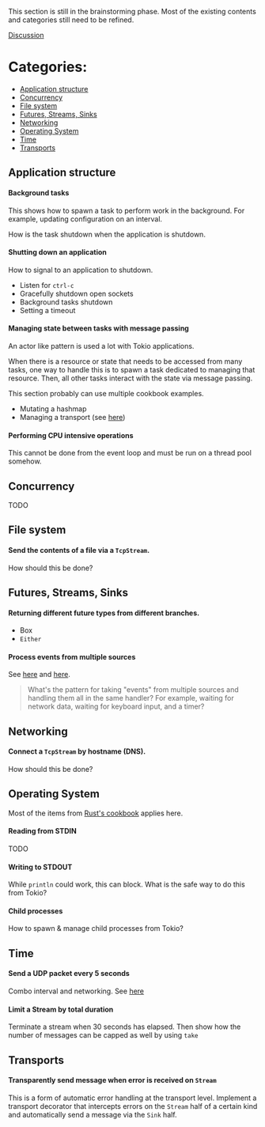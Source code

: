 This section is still in the brainstorming phase. Most of the existing contents
and categories still need to be refined.

[Discussion](https://github.com/tokio-rs/doc-push/issues/23)

# Categories:

* [Application structure](#structure)
* [Concurrency](#concurrency)
* [File system](#fs)
* [Futures, Streams, Sinks](#futures-streams-sinks)
* [Networking](#networking)
* [Operating System](#os)
* [Time](#time)
* [Transports](#transports)

<a name="structure"></a>
## Application structure

#### Background tasks

This shows how to spawn a task to perform work in the background. For example,
updating configuration on an interval.

How is the task shutdown when the application is shutdown.

#### Shutting down an application

How to signal to an application to shutdown.

* Listen for `ctrl-c`
* Gracefully shutdown open sockets
* Background tasks shutdown
* Setting a timeout

#### Managing state between tasks with message passing

An actor like pattern is used a lot with Tokio applications.

When there is a resource or state that needs to be accessed from many tasks, one
way to handle this is to spawn a task dedicated to managing that resource. Then,
all other tasks interact with the state via message passing.

This section probably can use multiple cookbook examples.

* Mutating a hashmap
* Managing a transport (see [here](https://github.com/tokio-rs/tokio/issues/86#issuecomment-358108788))

#### Performing CPU intensive operations

This cannot be done from the event loop and must be run on a thread pool
somehow.

<a name="concurrency"></a>
## Concurrency

TODO

<a name="fs"></a>
## File system

#### Send the contents of a file via a `TcpStream`.

How should this be done?

<a name="futures-streams-sinks"></a>
## Futures, Streams, Sinks

#### Returning different future types from different branches.

* Box
* `Either`

#### Process events from multiple sources

See
[here](https://github.com/tokio-rs/doc-push/issues/23#issuecomment-426481892)
and [here](https://github.com/tokio-rs/tokio/issues/86#issuecomment-358186680).

> What's the pattern for taking "events" from multiple sources and handling them
> all in the same handler? For example, waiting for network data, waiting for
> keyboard input, and a timer?

<a name="networking"></a>
## Networking

#### Connect a `TcpStream` by hostname (DNS).

How should this be done?

<a name="os"></a>
## Operating System

Most of the items from [Rust's
cookbook](https://rust-lang-nursery.github.io/rust-cookbook/intro.html#operating-system)
applies here.

#### Reading from STDIN

TODO

#### Writing to STDOUT

While `println` could work, this can block. What is the safe way to do this from
Tokio?

#### Child processes

How to spawn & manage child processes from Tokio?

<a name="time"></a>
## Time

#### Send a UDP packet every 5 seconds

Combo interval and networking. See [here](https://github.com/tokio-rs/doc-push/issues/23#issuecomment-426477390)

#### Limit a Stream by total duration

Terminate a stream when 30 seconds has elapsed. Then show how the number of
messages can be capped as well by using `take`

<a name="transports"></a>
## Transports

#### Transparently send message when error is received on `Stream`

This is a form of automatic error handling at the transport level. Implement a
transport decorator that intercepts errors on the `Stream` half of a certain kind
and automatically send a message via the `Sink` half.
